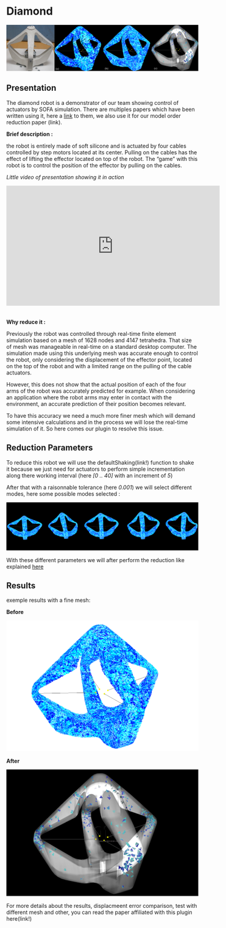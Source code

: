 # Diamond

![Diamond robot](diamond-different-meshes.png)

## Presentation

The diamond robot is a demonstrator of our team showing control of actuators by SOFA simulation. There are multiples papers which have been written using it, here a [link](https://team.inria.fr/defrost/control-algorithms/) to them, we also use it for our model order reduction paper (link). 

**Brief description :**

the robot is entirely made of soft silicone and is actuated by four cables controlled by 
step motors located at its center. Pulling on the cables has the effect of lifting the effector located on top of the robot.
The “game” with this robot is to control the position of the effector by pulling on the cables.

*Little video of presentation showing it in action*

<iframe width="560" height="315" src="https://www.youtube.com/embed/BAUXKu6yX9A" frameborder="0" allowfullscreen="allowfullscreen"></iframe><br/><br/>


**Why reduce it :**

Previously the robot was controlled through real-time finite element simulation based on a mesh of 1628 nodes and 4147 tetrahedra.
That size of mesh was manageable in real-time on a standard desktop computer.
The simulation made using this underlying mesh was accurate enough to control the robot, only considering the displacement of the effector point,
located on the top of the robot and with a limited range on the pulling of the cable actuators. 

However, this does not show that the actual position of each of the four arms of the robot was accurately predicted for example.
When considering an application where the robot arms may enter in contact with the environment, an accurate prediction of their position becomes relevant.

To have this accuracy we need a much more finer mesh which will demand some intensive calculations and in the process we will lose the real-time simulation of it. So here comes our plugin to resolve this issue.

## Reduction Parameters

To reduce this robot we will use the defaultShaking(link!) function to shake it because we just need for actuators to perform simple incrementation along there working interval (here *[0 .. 40]* with an increment of *5*)

After that with a raisonnable tolerance (here *0.001*) we will select different modes, here some possible modes selected :

![Diamond robot modes](DiamondRobot_modes_5367x1342.png)

With these different parameters we will after perform the reduction like explained [here](../../tutorial/modelOrderReduction.html#reduction-process-tutoriel)

## Results 

exemple results with a fine mesh:

**Before**

![quite fine mesh](DiamondRobot_QuiteFIne.png)

**After**

![reduced mesh](DiamondRobot_Reduced.png)

For more details about the results, displacmeent error comparison, test with different mesh and other, you can read the paper affiliated with this plugin here(link!)